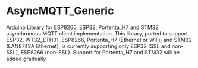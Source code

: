 # AsyncMQTT_Generic
Arduino Library for ESP8266, ESP32, Portenta_H7 and STM32 asynchronous MQTT client implementation. This library, ported to support ESP32, WT32_ETH01, ESP8266, Portenta_H7 (Ethernet or WiFi) and STM32 (LAN8742A Ethernet), is currently supporting only ESP32 (SSL and non-SSL), ESP8266 (non-SSL). Support for Portenta_H7 and STM32 will be added gradually
